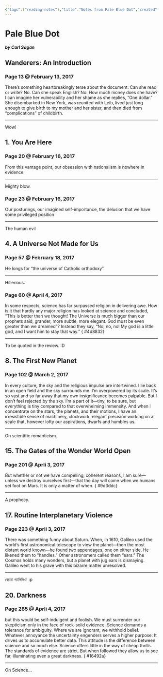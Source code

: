 ```yaml
---
{"tags":["reading-notes"],"title":"Notes from Pale Blue Dot","created":"2017-02-13T18:26:38+06:00","updated":"2023-01-27T23:55:11+06:00","dg-publish":true,"dg-note-icon":"stone","permalink":"/personal/reading/notes-and-highlights/pale-blue-dot/","dgPassFrontmatter":true,"noteIcon":"1"}
---
```


# Pale Blue Dot
##### by Carl Sagan

## Wanderers: An Introduction 
### Page 13 @ February 13, 2017
There’s something heartbreakingly terse about the document: Can she read or write? No. Can she speak English? No. How much money does she have? I can imagine her vulnerability and her shame as she replies, “One dollar.” She disembarked in New York, was reunited with Leib, lived just long enough to give birth to my mother and her sister, and then died from “complications” of childbirth.

---
Wow!

## 1. You Are Here 
### Page 20 @ February 16, 2017
From this vantage point, our obsession with nationalism is nowhere in evidence.

---
Mighty blow.

### Page 23 @ February 16, 2017
Our posturings, our imagined self-importance, the delusion that we have some privileged position

---
The human evil

## 4. A Universe Not Made for Us 

### Page 57 @ February 18, 2017
He longs for “the universe of Catholic orthodoxy”

---
Hillerious.

### Page 60 @ April 4, 2017
In some respects, science has far surpassed religion in delivering awe. How is it that hardly any major religion has looked at science and concluded, “This is better than we thought! The Universe is much bigger than our prophets said, grander, more subtle, more elegant. God must be even greater than we dreamed”? Instead they say, “No, no, no! My god is a little god, and I want him to stay that way.”
{ #4d8832}


---
To be quoted in the review. :D


## 8. The First New Planet 
### Page 102 @ March 2, 2017
In every culture, the sky and the religious impulse are intertwined. I lie back in an open field and the sky surrounds me. I’m overpowered by its scale. It’s so vast and so far away that my own insignificance becomes palpable. But I don’t feel rejected by the sky. I’m a part of it—tiny, to be sure, but everything is tiny compared to that overwhelming immensity. And when I concentrate on the stars, the planets, and their motions, I have an irresistible sense of machinery, clockwork, elegant precision working on a scale that, however lofty our aspirations, dwarfs and humbles us.

---
On scientific romanticism.

## 15. The Gates of the Wonder World Open 
### Page 201 @ Aprli 3, 2017
But whether or not we have compelling, coherent reasons, I am sure—unless we destroy ourselves first—that the day will come when we humans set foot on Mars. It is only a matter of when.
{ #9d3ddc}


---
A prophecy.

## 17. Routine Interplanetary Violence 
### Page 223 @ Aprli 3, 2017
There was something funny about Saturn. When, in 1610, Galileo used the world’s first astronomical telescope to view the planet—then the most distant world known—he found two appendages, one on either side. He likened them to “handles.” Other astronomers called them “ears.” The Cosmos holds many wonders, but a planet with jug ears is dismaying. Galileo went to his grave with this bizarre matter unresolved.

---

বেচারা গ্যালিলিও! :p

## 20. Darkness 
### Page 285 @ Aprli 4, 2017
but this would be self-indulgent and foolish. We must surrender our skepticism only in the face of rock-solid evidence. Science demands a tolerance for ambiguity. Where we are ignorant, we withhold belief. Whatever annoyance the uncertainty engenders serves a higher purpose: It drives us to accumulate better data. This attitude is the difference between science and so much else. Science offers little in the way of cheap thrills. The standards of evidence are strict. But when followed they allow us to see far, illuminating even a great darkness.
{ #16492a}


---
On Science…